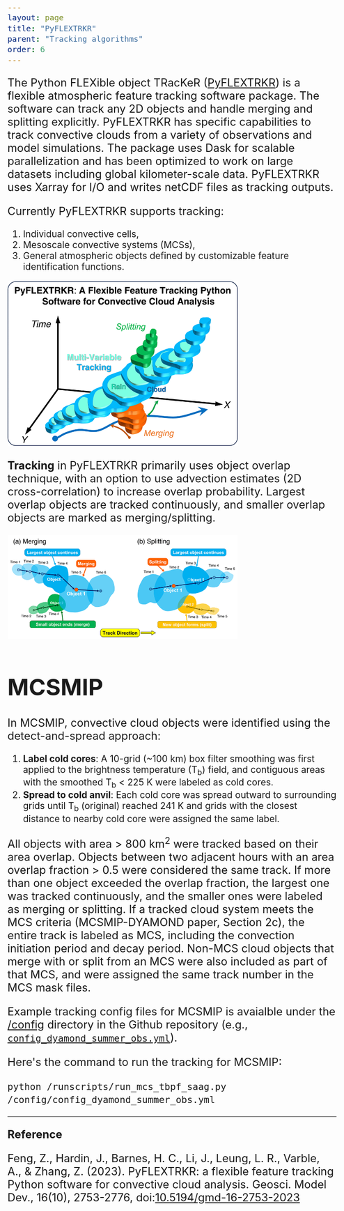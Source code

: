 ```yaml
---
layout: page
title: "PyFLEXTRKR"
parent: "Tracking algorithms"
order: 6
---
```


<style>
  /* Increase font size for this page only */
  body {
    font-size: 21px; /* Adjust this value as needed */
  }

  /* Optionally, target specific elements */
  h1 {
    font-size: 2.5em;
  }

  p {
    font-size: 1.2em;
  }
</style>



The Python FLEXible object TRacKeR ([PyFLEXTRKR](https://github.com/FlexTRKR/PyFLEXTRKR)) is a flexible atmospheric feature tracking software package. The software can track any 2D objects and handle merging and splitting explicitly. PyFLEXTRKR has specific capabilities to track convective clouds from a variety of observations and model simulations. The package uses Dask for scalable parallelization and has been optimized to work on large datasets including global kilometer-scale data. PyFLEXTRKR uses Xarray for I/O and writes netCDF files as tracking outputs.

Currently PyFLEXTRKR supports tracking: 

1. Individual convective cells, 
2. Mesoscale convective systems (MCSs), 
3. General atmospheric objects defined by customizable feature identification functions.

<img src="images/tracker_pyflextrkr_cover_image.gif" alt="Cover Image" style="max-width: 70%; height: auto;">

**Tracking** in PyFLEXTRKR primarily uses object overlap technique, with an option to use advection estimates (2D cross-correlation) to increase overlap probability. Largest overlap objects are tracked continuously, and smaller overlap objects are marked as merging/splitting.

<img src="images/tracker_pyflextrkr_merging_splitting.gif" alt="Cover Image" style="max-width: 70%; height: auto;">

# **MCSMIP**

In MCSMIP, convective cloud objects were identified using the detect-and-spread approach: 

1. **Label cold cores**: A 10-grid (~100 km) box filter smoothing was first applied to the brightness temperature (T<sub>b</sub>) field, and contiguous areas with the smoothed T<sub>b</sub> < 225 K were labeled as cold cores. 
2. **Spread to cold anvil**: Each cold core was spread outward to surrounding grids until T<sub>b</sub> (original) reached 241 K and grids with the closest distance to nearby cold core were assigned the same label. 

All objects with area > 800 km<sup>2</sup> were tracked based on their area overlap. Objects between two adjacent hours with an area overlap fraction > 0.5 were considered the same track. If more than one object exceeded the overlap fraction, the largest one was tracked continuously, and the smaller ones were labeled as merging or splitting. If a tracked cloud system meets the MCS criteria (MCSMIP-DYAMOND paper, Section 2c), the entire track is labeled as MCS, including the convection initiation period and decay period. Non-MCS cloud objects that merge with or split from an MCS were also included as part of that MCS, and were assigned the same track number in the MCS mask files. 

Example tracking config files for MCSMIP is avaialble under the [/config](https://github.com/FlexTRKR/PyFLEXTRKR/tree/main/config) directory in the Github repository (e.g., [`config_dyamond_summer_obs.yml`](https://github.com/FlexTRKR/PyFLEXTRKR/blob/main/config/config_dyamond_summer_obs.yml)).

Here's the command to run the tracking for MCSMIP:

`python /runscripts/run_mcs_tbpf_saag.py /config/config_dyamond_summer_obs.yml`


---

**Reference**

Feng, Z., Hardin, J., Barnes, H. C., Li, J., Leung, L. R., Varble, A., & Zhang, Z. (2023). PyFLEXTRKR: a flexible feature tracking Python software for convective cloud analysis. Geosci. Model Dev., 16(10), 2753-2776, doi:[10.5194/gmd-16-2753-2023](https://doi.org/10.5194/gmd-16-2753-2023)

